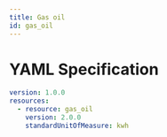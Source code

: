 ```yaml
---
title: Gas oil
id: gas_oil
---
```




# YAML Specification

```yaml
version: 1.0.0
resources:
  - resource: gas_oil
    version: 2.0.0
    standardUnitOfMeasure: kwh
```



